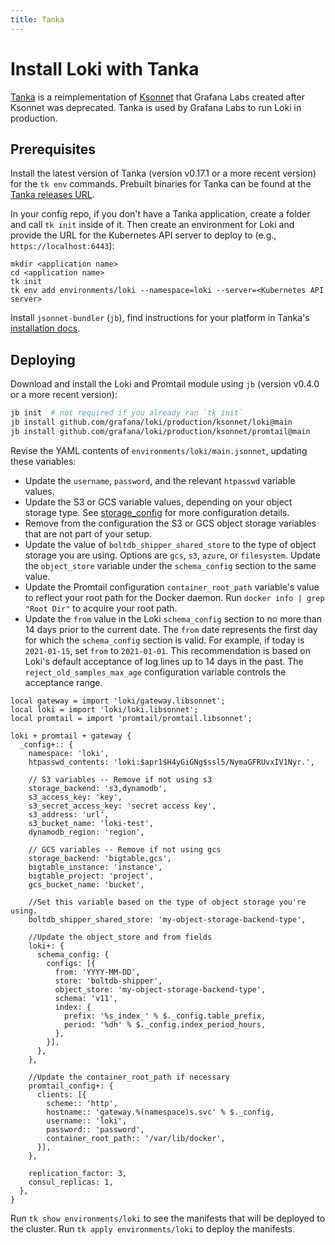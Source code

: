 ```yaml
---
title: Tanka
---
```

# Install Loki with Tanka

[Tanka](https://tanka.dev) is a reimplementation of
[Ksonnet](https://ksonnet.io) that Grafana Labs created after Ksonnet was
deprecated. Tanka is used by Grafana Labs to run Loki in production.

## Prerequisites

Install the latest version of Tanka (version v0.17.1 or a more recent version) for the `tk env`
commands. Prebuilt binaries for Tanka can be found at the [Tanka releases
URL](https://github.com/grafana/tanka/releases).

In your config repo, if you don't have a Tanka application, create a folder and
call `tk init` inside of it. Then create an environment for Loki and provide the
URL for the Kubernetes API server to deploy to (e.g., `https://localhost:6443`):

```
mkdir <application name>
cd <application name>
tk init
tk env add environments/loki --namespace=loki --server=<Kubernetes API server>
```

Install `jsonnet-bundler` (`jb`), find instructions for your platform in Tanka's [installation docs](https://tanka.dev/install#jsonnet-bundler).

## Deploying

Download and install the Loki and Promtail module using `jb` (version v0.4.0 or a more recent version):

```bash
jb init  # not required if you already ran `tk init`
jb install github.com/grafana/loki/production/ksonnet/loki@main
jb install github.com/grafana/loki/production/ksonnet/promtail@main
```

Revise the YAML contents of `environments/loki/main.jsonnet`, updating these variables:

- Update the `username`, `password`, and the relevant `htpasswd` variable values.
- Update the S3 or GCS variable values, depending on your object storage type. See [storage_config](https://grafana.com/docs/loki/latest/configuration/#storage_config) for more configuration details.
- Remove from the configuration the S3 or GCS object storage variables that are not part of your setup.
- Update the value of `boltdb_shipper_shared_store` to the type of object storage you are using. Options are `gcs`, `s3`, `azure`, or `filesystem`. Update the `object_store` variable under the `schema_config` section to the same value. 
- Update the Promtail configuration `container_root_path` variable's value to reflect your root path for the Docker daemon. Run `docker info | grep "Root Dir"` to acquire your root path.
- Update the `from` value in the Loki `schema_config` section to no more than 14 days prior to the current date. The `from` date represents the first day for which the `schema_config` section is valid. For example, if today is `2021-01-15`, set `from` to `2021-01-01`. This recommendation is based on Loki's default acceptance of log lines up to 14 days in the past. The `reject_old_samples_max_age` configuration variable controls the acceptance range.


```jsonnet
local gateway = import 'loki/gateway.libsonnet';
local loki = import 'loki/loki.libsonnet';
local promtail = import 'promtail/promtail.libsonnet';

loki + promtail + gateway {
  _config+:: {
    namespace: 'loki',
    htpasswd_contents: 'loki:$apr1$H4yGiGNg$ssl5/NymaGFRUvxIV1Nyr.',

    // S3 variables -- Remove if not using s3
    storage_backend: 's3,dynamodb',
    s3_access_key: 'key',
    s3_secret_access_key: 'secret access key',
    s3_address: 'url',
    s3_bucket_name: 'loki-test',
    dynamodb_region: 'region',

    // GCS variables -- Remove if not using gcs
    storage_backend: 'bigtable,gcs',
    bigtable_instance: 'instance',
    bigtable_project: 'project',
    gcs_bucket_name: 'bucket',

    //Set this variable based on the type of object storage you're using.
    boltdb_shipper_shared_store: 'my-object-storage-backend-type',

    //Update the object_store and from fields
    loki+: {
      schema_config: {
        configs: [{
          from: 'YYYY-MM-DD',
          store: 'boltdb-shipper',
          object_store: 'my-object-storage-backend-type',
          schema: 'v11',
          index: {
            prefix: '%s_index_' % $._config.table_prefix,
            period: '%dh' % $._config.index_period_hours,
          },
        }],
      },
    },

    //Update the container_root_path if necessary
    promtail_config+: {
      clients: [{
        scheme:: 'http',
        hostname:: 'gateway.%(namespace)s.svc' % $._config,
        username:: 'loki',
        password:: 'password',
        container_root_path:: '/var/lib/docker',
      }],
    },

    replication_factor: 3,
    consul_replicas: 1,
  },
}
```

Run `tk show environments/loki` to see the manifests that will be deployed to
the cluster. Run `tk apply environments/loki` to deploy the manifests.
